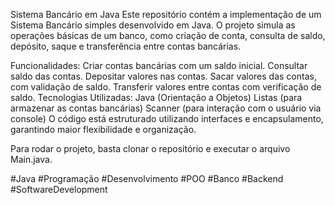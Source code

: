 Sistema Bancário em Java
Este repositório contém a implementação de um Sistema Bancário simples desenvolvido em Java. O projeto simula as operações básicas de um banco, como criação de conta, consulta de saldo, depósito, saque e transferência entre contas bancárias.

Funcionalidades:
Criar contas bancárias com um saldo inicial.
Consultar saldo das contas.
Depositar valores nas contas.
Sacar valores das contas, com validação de saldo.
Transferir valores entre contas com verificação de saldo.
Tecnologias Utilizadas:
Java (Orientação a Objetos)
Listas (para armazenar as contas bancárias)
Scanner (para interação com o usuário via console)
O código está estruturado utilizando interfaces e encapsulamento, garantindo maior flexibilidade e organização.

Para rodar o projeto, basta clonar o repositório e executar o arquivo Main.java.

#Java #Programação #Desenvolvimento #POO #Banco #Backend #SoftwareDevelopment
